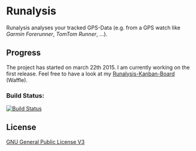 # Runalysis
Runalysis analyses your tracked GPS-Data (e.g. from a GPS watch like *Garmin Forerunner*, *TomTom Runner*, ...).

## Progress
The project has started on march 22th 2015. I am currently working on the first release. Feel free to have a look at my [Runalysis-Kanban-Board] (Waffle).

### Build Status:
[![Build Status](https://travis-ci.org/niklaspolke/runalysis.svg?branch=master)](https://travis-ci.org/niklaspolke/runalysis)

## License
[GNU General Public License V3]

[Runalysis-Kanban-Board]:https://waffle.io/niklaspolke/runalysis
[xchart]:http://xeiam.com/xchart/
[GNU General Public License V3]:http://www.gnu.org/licenses/gpl-3.0-standalone.html
